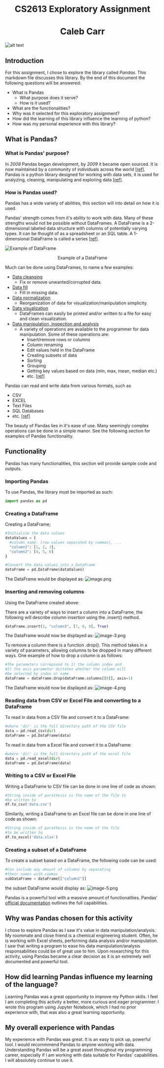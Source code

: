 # <center>CS2613 Exploratory Assignment</center>
# <center>Caleb Carr</center>
![alt text](https://geo-python-site.readthedocs.io/en/stable/_images/pandas_logo.png)


## Introduction
For this assignment, I chose to explore the library called *Pandas*.
This markdown file discusses this library.
By the end of this document the following questions will be answered:
- What is Pandas
    - What purpose does it serve?
    - How is it used?
- What are the functionalities?
- Why was it selected for this exploratory assignment?
- How did the learning of this library influence the learning of python?
- How was my personal experience with this library?

## What is Pandas?

### What is Pandas' purpose?
In *2008* Pandas began development, by *2009* it became open sourced. It is now maintained by a community of individuals across the world [[ref](https://pandas.pydata.org/about/index.html)].
Pandas is a python library designed for working with data sets, it is used for analyzing, cleaning, manipulating and exploring data [[ref](https://www.w3schools.com/python/pandas/pandas_intro.asp#:~:text=What%20is%20Pandas%3F,by%20Wes%20McKinney%20in%202008.)].

### How is Pandas used?
Pandas has a wide variety of abilities, this section will into detail on how it is used.

Pandas' strength comes from it's ability to work with data. Many of these strengths would not be possible without DataFrames. A DataFrame is a 2-dimensional labeled data structure with columns of potentially varying types. It can be thought of as a spreadsheet or an SQL table. A 1-dimensional DataFrame is called a series [[ref](https://pandas.pydata.org/docs/user_guide/dsintro.html#)]. 

![Example of DataFrame](https://pynative.com/wp-content/uploads/2021/02/dataframe.png)
<center> Example of a DataFrame</center>


Much can be done using DataFrames, to name a few examples:
- <u>Data cleansing</u>
    - Fix or remove unwanted/corrupted data.
- <u>Data fill</u>
   - Fill in missing data.
- <u>Data normalization</u>
    - Reorganization of data for visualization/manipulation simplicity.
- <u>Data visualization</u>
    - DataFrames can easily be printed and/or written to a file for easy and clean visualization.
- <u>Data manipulation, inspection and analysis</u>
    - A variety of operations are available to the programmer for data manipulation. Some of these operations are:
        - Insert/remove rows or columns
        - Column renaming
        - Edit values held in the DataFrame
        - Creating subsets of data
        - Sorting
        - Grouping
        - Getting key values based on data (min, max, mean, median etc.)
        - etc.
[[ref](https://www.activestate.com/resources/quick-reads/what-is-pandas-in-python-everything-you-need-to-know/)]


Pandas can read and write data from various formats, such as
- CSV
- EXCEL
- Text Files
- SQL Databases
- etc.
[[ref](https://pandas.pydata.org/about/index.html)]

The beauty of Pandas lies in it's ease of use. Many seemingly complex operations can be done in a simple manor. See the following section for examples of Pandas functionality. 

## Functionality
Pandas has many functionalities, this section will provide sample code and outputs.


### Importing Pandas
To use Pandas, the library must be imported as such:
```python
import pandas as pd
```

### Creating a DataFrame
Creating a DataFrame;
```python
#Initialize the data values
dataValues = {
  #column name: [row values separated by commas], ...
  "column1": [1, 2, 3],
  "column2": [4, 5, 6]
}

#Convert the data values into a DataFrame
dataFrame = pd.DataFrame(dataValues)
```
The DataFrame would be displayed as: 
![image.png](attachment:image.png)

### Inserting and removing columns
Using the DataFrame created above:

There are a variety of ways to insert a column into a DataFrame, the following will describe column insertion using the .insert() method. 
```python
dataFrame.insert(2, "column3", [7, 8, 9], True)
```
The DataFrame would now be displayed as:
![image-3.png](attachment:image-3.png)


To remove a column there is a function .drop(). This method takes in a variety of parameters, allowing columns to be dropped in many different ways. One example of how to drop a column is as follows:
```python
#The parameters correpsond to 1) the column index and 
#2) the axis parameter dictates whether the column will 
#be selected by index or name
dataFrame = dataFrame.drop(dataFrame.columns[[0]], axis=1)
```
The DataFrame would now be displayed as:
![image-4.png](attachment:image-4.png)


### Reading data from CSV or Excel File and converting to a DataFrame
To read in data from a CSV file and convert it to a DataFrame:
```python
#where 'dir' is the full directory path of the CSV file
data = pd.read_csv(dir)
dataFrame = pd.DataFrame(data)
```
To read in data from a Excel file and convert it to a DataFrame:
```python
#where 'dir' is the full directory path of the excel file
data = pd.read_excel(dir)
dataFrame = pd.DataFrame(data)
```
### Writing to a CSV or Excel File
Writing a DataFrame to CSV file can be done in one line of code as shown:
```python
#String inside of parathesis is the name of the file to 
#be written to
df.to_csv('data.csv')
```
Similarily, writing a DataFrame to an Excel file can be done in one line of code as shown:
```python
#String inside of parathesis is the name of the file 
#to be written to
df.to_excel('data.xlsx')
```
### Creating a subset of a DataFrame

To create a subset based on a DataFrame, the following code can be used:
```python
#Can include any amount of columns by separating 
#their names with commas
subDataFrame = dataFrame[["column2"]]
```
the subset DataFrame would display as:
![image-5.png](attachment:image-5.png)

Pandas is a powerful tool with a massive amount of functionalities. Pandas' [official documentation](https://pandas.pydata.org/docs/) outlines the full capabilities.  



## Why was Pandas chosen for this activity
I chose to explore Pandas as I saw it's value in data manipulation/analysis. My roommate and close friend is a chemical engineering student. Often, he is working with Excel sheets, performing data analysis and/or manipulation. I saw that writing a program to ease his data manipulation/analysis responsabilities could be of great use to him. Upon researching for this activity, using Pandas became a clear decision as it is an extremely well documented and powerful tool.

## How did learning Pandas influence my learning of the language?
Learning Pandas was a great opportunity to improve my Python skills. I feel I am completing this activity a better, more curious and eager programmer. I wrote this program using Jupyter Notebook, which I had no prior experience with, that was also a great learning opportunity.

## My overall experience with Pandas
My experience with Pandas was great. It is an easy to pick up, powerful tool. I would recommmend Pandas to anyone working with data. Understanding Pandas will be a great asset throughout my programming career, especially if I am working with data suitable for Pandas' capabilities. I will absolutely continue to use it.
